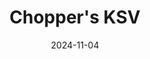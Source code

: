 ---
title: Chopper's KSV
date: 2024-11-04

weapon: 
-
    attachment: Muzzle
    item: Suppressor
-
    attachment: Barrel
    item: Long Barrel
-
    attachment: Underbarrel
    item: Ranger Foregrip
-
    attachment: Magazine
    item: Extended Mag II
-
    attachment: Rear Grip
    item: Commando Grip
-
    attachment: Stock
    item: Balanced Stock
-
    attachment: Laser
    item: Strelok Laser
-
    attachment: Fire Mods
    item: Rapid Fire  

tags: weaponBuild
---